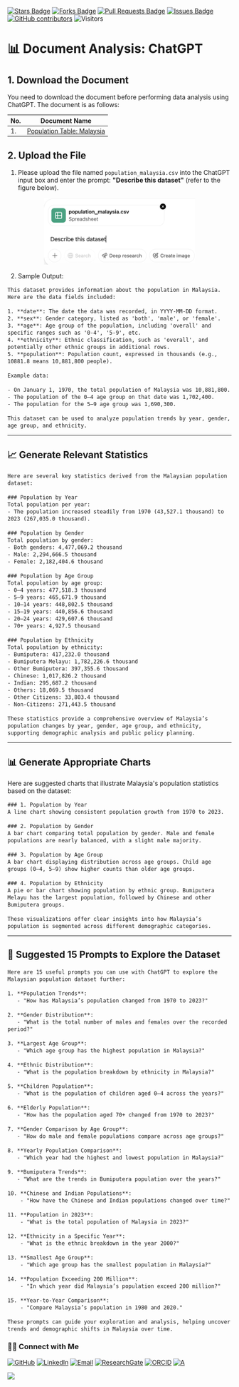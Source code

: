 <a href="https://github.com/drshahizan/short-course/stargazers"><img src="https://img.shields.io/github/stars/drshahizan/short-course" alt="Stars Badge"/></a>
<a href="https://github.com/drshahizan/short-course/network/members"><img src="https://img.shields.io/github/forks/drshahizan/short-course" alt="Forks Badge"/></a>
<a href="https://github.com/drshahizan/short-course/pulls"><img src="https://img.shields.io/github/issues-pr/drshahizan/short-course" alt="Pull Requests Badge"/></a>
<a href="https://github.com/drshahizan/short-course"><img src="https://img.shields.io/github/issues/drshahizan/short-course" alt="Issues Badge"/></a>
<a href="https://github.com/drshahizan/short-course/graphs/contributors"><img alt="GitHub contributors" src="https://img.shields.io/github/contributors/drshahizan/short-course?color=2b9348"></a>
![Visitors](https://api.visitorbadge.io/api/visitors?path=https%3A%2F%2Fgithub.com%2Fdrshahizan%2Fshort-course&labelColor=%23d9e3f0&countColor=%23697689&style=flat)

# 📊 Document Analysis: ChatGPT

## 1. Download the Document

You need to download the document before performing data analysis using ChatGPT. The document is as follows:

| No. | Document Name                                                                        |
| --- | ------------------------------------------------------------------------------------ |
| 1.  | [Population Table: Malaysia](https://data.gov.my/data-catalogue/population_malaysia) |


## 2. Upload the File

1. Please upload the file named `population_malaysia.csv` into the ChatGPT input box and enter the prompt: **"Describe this dataset"** (refer to the figure below).

<p align="center">
<img src="population.png"  height="150" />
</p>

2. Sample Output:

```
This dataset provides information about the population in Malaysia. Here are the data fields included:

1. **date**: The date the data was recorded, in YYYY-MM-DD format.
2. **sex**: Gender category, listed as 'both', 'male', or 'female'.
3. **age**: Age group of the population, including 'overall' and specific ranges such as '0-4', '5-9', etc.
4. **ethnicity**: Ethnic classification, such as 'overall', and potentially other ethnic groups in additional rows.
5. **population**: Population count, expressed in thousands (e.g., 10881.8 means 10,881,800 people).

Example data:

- On January 1, 1970, the total population of Malaysia was 10,881,800.
- The population of the 0–4 age group on that date was 1,702,400.
- The population for the 5–9 age group was 1,690,300.

This dataset can be used to analyze population trends by year, gender, age group, and ethnicity.
```

---

## 📈 Generate Relevant Statistics

```
Here are several key statistics derived from the Malaysian population dataset:

### Population by Year
Total population per year:
- The population increased steadily from 1970 (43,527.1 thousand) to 2023 (267,035.0 thousand).

### Population by Gender
Total population by gender:
- Both genders: 4,477,069.2 thousand
- Male: 2,294,666.5 thousand
- Female: 2,182,404.6 thousand

### Population by Age Group
Total population by age group:
- 0–4 years: 477,518.3 thousand
- 5–9 years: 465,671.9 thousand
- 10–14 years: 448,802.5 thousand
- 15–19 years: 440,856.6 thousand
- 20–24 years: 429,607.6 thousand
- 70+ years: 4,927.5 thousand

### Population by Ethnicity
Total population by ethnicity:
- Bumiputera: 417,232.0 thousand
- Bumiputera Melayu: 1,782,226.6 thousand
- Other Bumiputera: 397,355.6 thousand
- Chinese: 1,017,826.2 thousand
- Indian: 295,687.2 thousand
- Others: 18,069.5 thousand
- Other Citizens: 33,803.4 thousand
- Non-Citizens: 271,443.5 thousand

These statistics provide a comprehensive overview of Malaysia’s population changes by year, gender, age group, and ethnicity, supporting demographic analysis and public policy planning.
```

---

## 📊 Generate Appropriate Charts

Here are suggested charts that illustrate Malaysia's population statistics based on the dataset:

```
### 1. Population by Year
A line chart showing consistent population growth from 1970 to 2023.

### 2. Population by Gender
A bar chart comparing total population by gender. Male and female populations are nearly balanced, with a slight male majority.

### 3. Population by Age Group
A bar chart displaying distribution across age groups. Child age groups (0–4, 5–9) show higher counts than older age groups.

### 4. Population by Ethnicity
A pie or bar chart showing population by ethnic group. Bumiputera Melayu has the largest population, followed by Chinese and other Bumiputera groups.

These visualizations offer clear insights into how Malaysia’s population is segmented across different demographic categories.
```

---

## 💬 Suggested 15 Prompts to Explore the Dataset

```
Here are 15 useful prompts you can use with ChatGPT to explore the Malaysian population dataset further:

1. **Population Trends**:
   - "How has Malaysia’s population changed from 1970 to 2023?"

2. **Gender Distribution**:
   - "What is the total number of males and females over the recorded period?"

3. **Largest Age Group**:
   - "Which age group has the highest population in Malaysia?"

4. **Ethnic Distribution**:
   - "What is the population breakdown by ethnicity in Malaysia?"

5. **Children Population**:
   - "What is the population of children aged 0–4 across the years?"

6. **Elderly Population**:
   - "How has the population aged 70+ changed from 1970 to 2023?"

7. **Gender Comparison by Age Group**:
   - "How do male and female populations compare across age groups?"

8. **Yearly Population Comparison**:
   - "Which year had the highest and lowest population in Malaysia?"

9. **Bumiputera Trends**:
   - "What are the trends in Bumiputera population over the years?"

10. **Chinese and Indian Populations**:
    - "How have the Chinese and Indian populations changed over time?"

11. **Population in 2023**:
    - "What is the total population of Malaysia in 2023?"

12. **Ethnicity in a Specific Year**:
    - "What is the ethnic breakdown in the year 2000?"

13. **Smallest Age Group**:
    - "Which age group has the smallest population in Malaysia?"

14. **Population Exceeding 200 Million**:
    - "In which year did Malaysia’s population exceed 200 million?"

15. **Year-to-Year Comparison**:
    - "Compare Malaysia’s population in 1980 and 2020."

These prompts can guide your exploration and analysis, helping uncover trends and demographic shifts in Malaysia over time.
```

### 🙌🏻 Connect with Me
<p align="left">
    <a href="https://github.com/drshahizan" target="_blank"><img alt="GitHub" src="https://img.shields.io/badge/-@drshahizan-181717?style=flat-square&logo=GitHub&logoColor=white"></a>
    <a href="https://www.linkedin.com/in/drshahizan" target="_blank"><img alt="LinkedIn" src="https://img.shields.io/badge/-drshahizan-blue?style=flat-square&logo=Linkedin&logoColor=white&link=https://www.linkedin.com/in/drshahizan/"></a>
    <a href="mailto:shahizan@utm.my" target="_blank"><img alt="Email" src="https://img.shields.io/badge/-shahizan@utm.my-c14438?style=flat-square&logo=Gmail&logoColor=white&link=mailto:shahizan@utm.my.com"></a>
    <a href="https://www.researchgate.net/profile/Mohd-Othman-28" target="_blank"><img alt="ResearchGate" src="https://img.shields.io/badge/-ResearchGate-00CCBB?style=flat-square&logo=ResearchGate&logoColor=white"></a>
    <a href="https://orcid.org/0000-0003-4261-1873" target="_blank"><img alt="ORCID" src="https://img.shields.io/badge/-ORCID-A6CE39?style=flat-square&logo=ORCID&logoColor=white"></a> 
 <a href="https://visitorbadge.io/status?path=https%3A%2F%2Fgithub.com%2Fdrshahizan" target="_blank"><img alt="A" src="https://api.visitorbadge.io/api/visitors?path=https%3A%2F%2Fgithub.com%2Fdrshahizan&labelColor=%23697689&countColor=%23555555&style=plastic"></a>
 
![](https://hit.yhype.me/github/profile?user_id=81284918)
</p>


